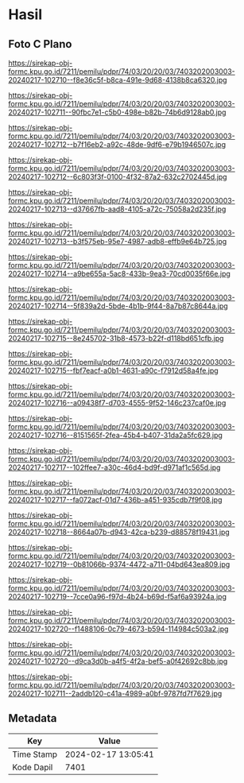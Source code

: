 # Hasil

## Foto C Plano

https://sirekap-obj-formc.kpu.go.id/7211/pemilu/pdpr/74/03/20/20/03/7403202003003-20240217-102710--f8e36c5f-b8ca-491e-9d68-4138b8ca6320.jpg

https://sirekap-obj-formc.kpu.go.id/7211/pemilu/pdpr/74/03/20/20/03/7403202003003-20240217-102711--90fbc7e1-c5b0-498e-b82b-74b6d9128ab0.jpg

https://sirekap-obj-formc.kpu.go.id/7211/pemilu/pdpr/74/03/20/20/03/7403202003003-20240217-102712--b7f16eb2-a92c-48de-9df6-e79b1946507c.jpg

https://sirekap-obj-formc.kpu.go.id/7211/pemilu/pdpr/74/03/20/20/03/7403202003003-20240217-102712--6c803f3f-0100-4f32-87a2-632c2702445d.jpg

https://sirekap-obj-formc.kpu.go.id/7211/pemilu/pdpr/74/03/20/20/03/7403202003003-20240217-102713--d37667fb-aad8-4105-a72c-75058a2d235f.jpg

https://sirekap-obj-formc.kpu.go.id/7211/pemilu/pdpr/74/03/20/20/03/7403202003003-20240217-102713--b3f575eb-95e7-4987-adb8-effb9e64b725.jpg

https://sirekap-obj-formc.kpu.go.id/7211/pemilu/pdpr/74/03/20/20/03/7403202003003-20240217-102714--a9be655a-5ac8-433b-9ea3-70cd0035f66e.jpg

https://sirekap-obj-formc.kpu.go.id/7211/pemilu/pdpr/74/03/20/20/03/7403202003003-20240217-102714--5f839a2d-5bde-4b1b-9f44-8a7b87c8644a.jpg

https://sirekap-obj-formc.kpu.go.id/7211/pemilu/pdpr/74/03/20/20/03/7403202003003-20240217-102715--8e245702-31b8-4573-b22f-d118bd651cfb.jpg

https://sirekap-obj-formc.kpu.go.id/7211/pemilu/pdpr/74/03/20/20/03/7403202003003-20240217-102715--fbf7eacf-a0b1-4631-a90c-f7912d58a4fe.jpg

https://sirekap-obj-formc.kpu.go.id/7211/pemilu/pdpr/74/03/20/20/03/7403202003003-20240217-102716--a09438f7-d703-4555-9f52-146c237caf0e.jpg

https://sirekap-obj-formc.kpu.go.id/7211/pemilu/pdpr/74/03/20/20/03/7403202003003-20240217-102716--8151565f-2fea-45b4-b407-31da2a5fc629.jpg

https://sirekap-obj-formc.kpu.go.id/7211/pemilu/pdpr/74/03/20/20/03/7403202003003-20240217-102717--102ffee7-a30c-46d4-bd9f-d971af1c565d.jpg

https://sirekap-obj-formc.kpu.go.id/7211/pemilu/pdpr/74/03/20/20/03/7403202003003-20240217-102717--fa072acf-01d7-436b-a451-935cdb7f9f08.jpg

https://sirekap-obj-formc.kpu.go.id/7211/pemilu/pdpr/74/03/20/20/03/7403202003003-20240217-102718--8664a07b-d943-42ca-b239-d88578f19431.jpg

https://sirekap-obj-formc.kpu.go.id/7211/pemilu/pdpr/74/03/20/20/03/7403202003003-20240217-102719--0b81066b-9374-4472-a711-04bd643ea809.jpg

https://sirekap-obj-formc.kpu.go.id/7211/pemilu/pdpr/74/03/20/20/03/7403202003003-20240217-102719--7cce0a96-f97d-4b24-b69d-f5af6a93924a.jpg

https://sirekap-obj-formc.kpu.go.id/7211/pemilu/pdpr/74/03/20/20/03/7403202003003-20240217-102720--f1488106-0c79-4673-b594-114984c503a2.jpg

https://sirekap-obj-formc.kpu.go.id/7211/pemilu/pdpr/74/03/20/20/03/7403202003003-20240217-102720--d9ca3d0b-a4f5-4f2a-bef5-a0f42692c8bb.jpg

https://sirekap-obj-formc.kpu.go.id/7211/pemilu/pdpr/74/03/20/20/03/7403202003003-20240217-102711--2addb120-c41a-4989-a0bf-9787fd7f7629.jpg


## Metadata

| Key        | Value               |
| ---------- | ------------------- |
| Time Stamp | 2024-02-17 13:05:41 |
| Kode Dapil | 7401                |



